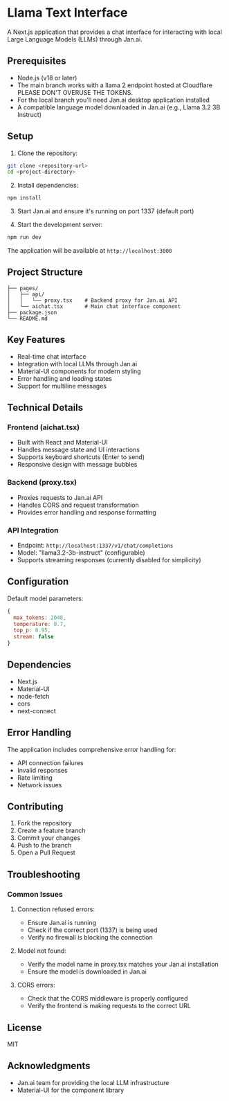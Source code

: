 # Llama Text Interface

A Next.js application that provides a chat interface for interacting with local Large Language Models (LLMs) through Jan.ai.

## Prerequisites

- Node.js (v18 or later)
- The main branch works with a llama 2 endpoint hosted at Cloudflare PLEASE DON'T OVERUSE THE TOKENS.
- For the local branch you'll need Jan.ai desktop application installed
- A compatible language model downloaded in Jan.ai (e.g., Llama 3.2 3B Instruct)

## Setup

1. Clone the repository:

```bash
git clone <repository-url>
cd <project-directory>
```

2. Install dependencies:

```bash
npm install
```

3. Start Jan.ai and ensure it's running on port 1337 (default port)

4. Start the development server:

```bash
npm run dev
```

The application will be available at `http://localhost:3000`

## Project Structure

```
├── pages/
│   ├── api/
│   │   └── proxy.tsx    # Backend proxy for Jan.ai API
│   └── aichat.tsx       # Main chat interface component
├── package.json
└── README.md
```

## Key Features

- Real-time chat interface
- Integration with local LLMs through Jan.ai
- Material-UI components for modern styling
- Error handling and loading states
- Support for multiline messages

## Technical Details

### Frontend (aichat.tsx)

- Built with React and Material-UI
- Handles message state and UI interactions
- Supports keyboard shortcuts (Enter to send)
- Responsive design with message bubbles

### Backend (proxy.tsx)

- Proxies requests to Jan.ai API
- Handles CORS and request transformation
- Provides error handling and response formatting

### API Integration

- Endpoint: `http://localhost:1337/v1/chat/completions`
- Model: "llama3.2-3b-instruct" (configurable)
- Supports streaming responses (currently disabled for simplicity)

## Configuration

Default model parameters:

```javascript
{
  max_tokens: 2048,
  temperature: 0.7,
  top_p: 0.95,
  stream: false
}
```

## Dependencies

- Next.js
- Material-UI
- node-fetch
- cors
- next-connect

## Error Handling

The application includes comprehensive error handling for:

- API connection failures
- Invalid responses
- Rate limiting
- Network issues

## Contributing

1. Fork the repository
2. Create a feature branch
3. Commit your changes
4. Push to the branch
5. Open a Pull Request

## Troubleshooting

### Common Issues

1. Connection refused errors:

   - Ensure Jan.ai is running
   - Check if the correct port (1337) is being used
   - Verify no firewall is blocking the connection

2. Model not found:

   - Verify the model name in proxy.tsx matches your Jan.ai installation
   - Ensure the model is downloaded in Jan.ai

3. CORS errors:
   - Check that the CORS middleware is properly configured
   - Verify the frontend is making requests to the correct URL

## License

MIT

## Acknowledgments

- Jan.ai team for providing the local LLM infrastructure
- Material-UI for the component library
